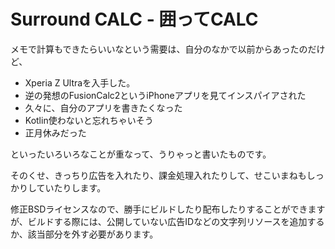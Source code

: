 # Surround CALC - 囲ってCALC

メモで計算もできたらいいなという需要は、自分のなかで以前からあったのだけど、

* Xperia Z Ultraを入手した。
* 逆の発想のFusionCalc2というiPhoneアプリを見てインスパイアされた
* 久々に、自分のアプリを書きたくなった
* Kotlin使わないと忘れちゃいそう
* 正月休みだった

といったいろいろなことが重なって、うりゃっと書いたものです。

そのくせ、きっちり広告を入れたり、課金処理入れたりして、せこいまねもしっかりしていたりします。

修正BSDライセンスなので、勝手にビルドしたり配布したりすることができますが、ビルドする際には、公開していない広告IDなどの文字列リソースを追加するか、該当部分を外す必要があります。